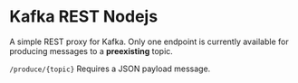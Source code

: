 # Kafka REST Nodejs

A simple REST proxy for Kafka. Only one endpoint is currently available for producing messages to a **preexisting** topic.

`/produce/{topic}` Requires a JSON payload message.